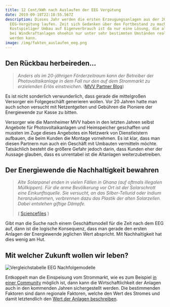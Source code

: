 ```yaml
---
title: 12 Cent/kWh nach Auslaufen der EEG Vergütung
date: 2019-09-18T22:18:55.567Z
description: Dieses Jahr werden die ersten Erzeugungsanlagen aus der 20-jährigen
  EEG-Vergütung laufen. Zeit sich Gedanken über den Fortbestand zu machen.
  Kostspieliger Umbau auf Eigenverbrauch ist da nur eine Lösung, die allerdings
  bei Windkraftanlagen ohnehin nur unter sehr bestimmten Umständen realisiert
  werden kann.
image: /img/fakten_auslaufen_eeg.png
---
```

## Den Rückbau herbeireden...

> *Anders als im 20-jährigen Förderzeitraum kann der Betreiber der Photovoltaikanlage in dem Fall nur den auf dem Strommarkt zu erzielenden Erlös einstreichen*. ([MVV Partner Blog](https://partner.mvv.de/blog/photovoltaikanlagen-ende-eeg-foerderung))

Es ist nicht sonderlich verwunderlich, dass gerade die mittelgroßen Versorger ein Folgegeschäft generieren wollen. Vor 20 Jahren hatte man auch schon versucht mit Netzentgelten und Gebühren die Pioniere der Energiewende zur Kasse zu bitten.

Versorger wie die Mannheimer MVV haben in den letzten Jahren selbst Angebote für Photovoltaikanlagen und Heimspeicher geschaffen und mussten im Zuge dieses Angebotes ein Netzwerk von Dienstleistern aufbauen, die beim Kunden die Montage vornehmen. Es ist klar, dass man diesen Partnern nun auch ein Geschäft mit Umbauten vermitteln möchte. Tatsächlich besteht die größere Gefahr jedoch darin, dass Kunden eher der Aussage glauben, dass es unrentabel ist die Altanlagen weiterzubetreiben.

## Der Energiewende die Nachhaltigkeit bewahren

> *Alte Solarpanel enden in vielen Fällen in Ghana (auf oftmals illegalen Müllkippen). Für die arme Bevölkerung vor Ort ist der Solarschrott eine Einkunftsquelle. Sie versucht, an das Silber-Tellurid oder Indium heranzukommen, verbrennen dazu das Plastik der alten Solarzellen. Dabei entstehen giftige Dämpfe.*
>
> ( [Sciencefiles](https://sciencefiles.org/2019/09/03/solarenergie-umweltschadlich-ineffizient-sozial-ungerecht/) )

Gibt man die Suche nach einem Geschäftsmodell für die Zeit nach dem EEG auf, dann ist die logische Konsequenz, dass man gerade den ersten Anlagen der Energiewende jeglichen Wert abspricht. Mit Nachhaltigkeit hat dies wenig am Hut.

## Mit welcher Zukunft wollen wir leben?

![Vergleichstabelle EEG Nachfolgemodelle](/img/vergleichstabelle_eeg.png "Vergleichstabelle EEG Nachfolgemodelle")

Entkoppelt man die Einspeisung vom Strommarkt, wie es zum Beispiel [in einer Community](https://corrently.de/community.html) möglich ist, dann kann die Wirtschaftlichkeit der Anlagen auch in den kommenden Jahren sichergestellt werden. Die bestimmenden Faktoren sind dann regionale Faktoren, welche den Wert des Stromes und damit letztendlich den [Wert der Anlagen beschreiben](https://blog.stromhaltig.de/2019/09/eeg-anlagen-nach-dem-auslaufen/).